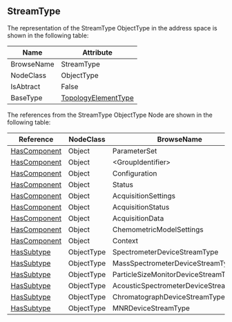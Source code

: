 <!-- objecttype -->
## StreamType
The representation of the StreamType ObjectType in the address space is shown in the following table:  

|Name|Attribute|
|---|---|
|BrowseName|StreamType|
|NodeClass|ObjectType|
|IsAbtract|False|
|BaseType|[TopologyElementType](../../../DI/ObjectTypes/TopologyElementType/readme.md)|

The references from the StreamType ObjectType Node are shown in the following table:  

|Reference|NodeClass|BrowseName|DataType|TypeDefinition|ModellingRule|
|---|---|---|---|---|---|
|[HasComponent](../../../Core/Part3/ReferenceTypes/HasComponent/readme.md)|Object|ParameterSet||[BaseObjectType](../../../Core/Part5/ObjectTypes/BaseObjectType/readme.md)|[Optional](../../../Core/Objects/Optional/readme.md)|
|[HasComponent](../../../Core/Part3/ReferenceTypes/HasComponent/readme.md)|Object|&lt;GroupIdentifier&gt;||[FunctionalGroupType](../../../DI/ObjectTypes/FunctionalGroupType/readme.md)|[OptionalPlaceholder](../../../Core/Objects/OptionalPlaceholder/readme.md)|
|[HasComponent](../../../Core/Part3/ReferenceTypes/HasComponent/readme.md)|Object|Configuration||[FunctionalGroupType](../../../DI/ObjectTypes/FunctionalGroupType/readme.md)|[Mandatory](../../../Core/Objects/Mandatory/readme.md)|
|[HasComponent](../../../Core/Part3/ReferenceTypes/HasComponent/readme.md)|Object|Status||[FunctionalGroupType](../../../DI/ObjectTypes/FunctionalGroupType/readme.md)|[Mandatory](../../../Core/Objects/Mandatory/readme.md)|
|[HasComponent](../../../Core/Part3/ReferenceTypes/HasComponent/readme.md)|Object|AcquisitionSettings||[FunctionalGroupType](../../../DI/ObjectTypes/FunctionalGroupType/readme.md)|[Mandatory](../../../Core/Objects/Mandatory/readme.md)|
|[HasComponent](../../../Core/Part3/ReferenceTypes/HasComponent/readme.md)|Object|AcquisitionStatus||[FunctionalGroupType](../../../DI/ObjectTypes/FunctionalGroupType/readme.md)|[Mandatory](../../../Core/Objects/Mandatory/readme.md)|
|[HasComponent](../../../Core/Part3/ReferenceTypes/HasComponent/readme.md)|Object|AcquisitionData||[FunctionalGroupType](../../../DI/ObjectTypes/FunctionalGroupType/readme.md)|[Mandatory](../../../Core/Objects/Mandatory/readme.md)|
|[HasComponent](../../../Core/Part3/ReferenceTypes/HasComponent/readme.md)|Object|ChemometricModelSettings||[FunctionalGroupType](../../../DI/ObjectTypes/FunctionalGroupType/readme.md)|[Mandatory](../../../Core/Objects/Mandatory/readme.md)|
|[HasComponent](../../../Core/Part3/ReferenceTypes/HasComponent/readme.md)|Object|Context||[FunctionalGroupType](../../../DI/ObjectTypes/FunctionalGroupType/readme.md)|[Mandatory](../../../Core/Objects/Mandatory/readme.md)|
|[HasSubtype](../../../Core/Part3/ReferenceTypes/HasSubtype/readme.md)|ObjectType|SpectrometerDeviceStreamType||||
|[HasSubtype](../../../Core/Part3/ReferenceTypes/HasSubtype/readme.md)|ObjectType|MassSpectrometerDeviceStreamType||||
|[HasSubtype](../../../Core/Part3/ReferenceTypes/HasSubtype/readme.md)|ObjectType|ParticleSizeMonitorDeviceStreamType||||
|[HasSubtype](../../../Core/Part3/ReferenceTypes/HasSubtype/readme.md)|ObjectType|AcousticSpectrometerDeviceStreamType||||
|[HasSubtype](../../../Core/Part3/ReferenceTypes/HasSubtype/readme.md)|ObjectType|ChromatographDeviceStreamType||||
|[HasSubtype](../../../Core/Part3/ReferenceTypes/HasSubtype/readme.md)|ObjectType|MNRDeviceStreamType||||

